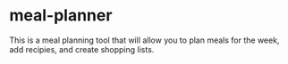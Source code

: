 # meal-planner

This is a meal planning tool that will allow you to plan meals for the week, add recipies, and create shopping lists.
